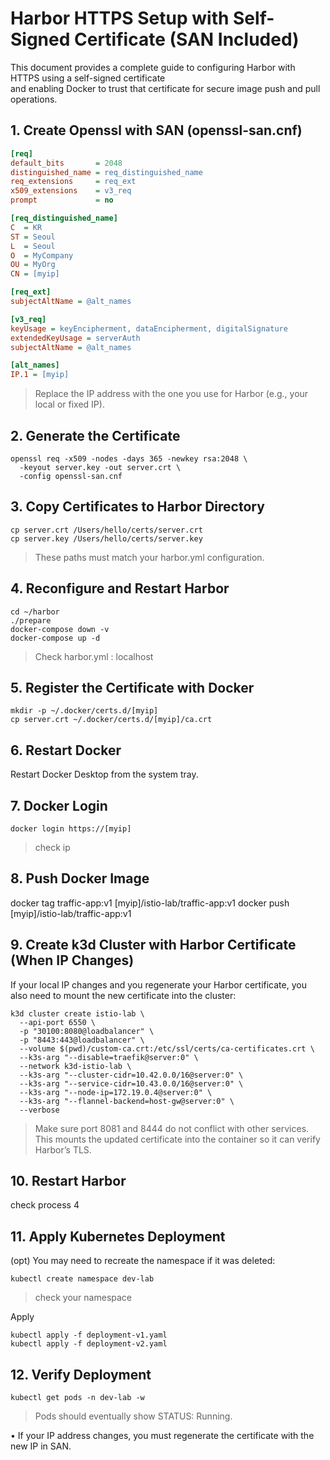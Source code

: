 # Harbor HTTPS Setup with Self-Signed Certificate (SAN Included)
This document provides a complete guide to configuring Harbor with HTTPS using a self-signed certificate  
and enabling Docker to trust that certificate for secure image push and pull operations.

## 1. Create Openssl with SAN (openssl-san.cnf)
```ini
[req]
default_bits       = 2048
distinguished_name = req_distinguished_name
req_extensions     = req_ext
x509_extensions    = v3_req
prompt             = no

[req_distinguished_name]
C  = KR
ST = Seoul
L  = Seoul
O  = MyCompany
OU = MyOrg
CN = [myip]

[req_ext]
subjectAltName = @alt_names

[v3_req]
keyUsage = keyEncipherment, dataEncipherment, digitalSignature
extendedKeyUsage = serverAuth
subjectAltName = @alt_names

[alt_names]
IP.1 = [myip]
```

> Replace the IP address with the one you use for Harbor (e.g., your local or fixed IP).

## 2. Generate the Certificate
```
openssl req -x509 -nodes -days 365 -newkey rsa:2048 \
  -keyout server.key -out server.crt \
  -config openssl-san.cnf
```

## 3. Copy Certificates to Harbor Directory
```
cp server.crt /Users/hello/certs/server.crt
cp server.key /Users/hello/certs/server.key
```
> These paths must match your harbor.yml configuration.

## 4. Reconfigure and Restart Harbor
```
cd ~/harbor
./prepare
docker-compose down -v
docker-compose up -d
```
> Check harbor.yml : localhost

## 5. Register the Certificate with Docker
```
mkdir -p ~/.docker/certs.d/[myip]
cp server.crt ~/.docker/certs.d/[myip]/ca.crt
```

## 6. Restart Docker
Restart Docker Desktop from the system tray.

## 7. Docker Login
```
docker login https://[myip]
```
> check ip

## 8. Push Docker Image
docker tag traffic-app:v1 [myip]/istio-lab/traffic-app:v1
docker push [myip]/istio-lab/traffic-app:v1

## 9. Create k3d Cluster with Harbor Certificate (When IP Changes)
If your local IP changes and you regenerate your Harbor certificate, you also need to mount the new certificate into the cluster:

```
k3d cluster create istio-lab \
  --api-port 6550 \
  -p "30100:8080@loadbalancer" \
  -p "8443:443@loadbalancer" \
  --volume $(pwd)/custom-ca.crt:/etc/ssl/certs/ca-certificates.crt \
  --k3s-arg "--disable=traefik@server:0" \
  --network k3d-istio-lab \
  --k3s-arg "--cluster-cidr=10.42.0.0/16@server:0" \
  --k3s-arg "--service-cidr=10.43.0.0/16@server:0" \
  --k3s-arg "--node-ip=172.19.0.4@server:0" \
  --k3s-arg "--flannel-backend=host-gw@server:0" \
  --verbose
```
> Make sure port 8081 and 8444 do not conflict with other services.
This mounts the updated certificate into the container so it can verify Harbor’s TLS.

## 10. Restart Harbor
check process 4

## 11. Apply Kubernetes Deployment
(opt) You may need to recreate the namespace if it was deleted:
```
kubectl create namespace dev-lab
```
> check your namespace

Apply
```
kubectl apply -f deployment-v1.yaml
kubectl apply -f deployment-v2.yaml
```

## 12. Verify Deployment
```
kubectl get pods -n dev-lab -w
```
> Pods should eventually show STATUS: Running.

•	If your IP address changes, you must regenerate the certificate with the new IP in SAN.
